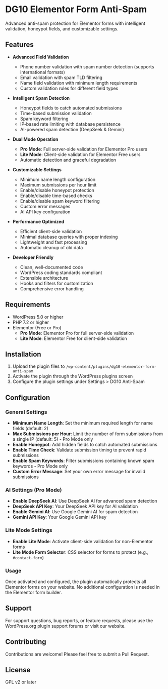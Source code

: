 # DG10 Elementor Form Anti-Spam

Advanced anti-spam protection for Elementor forms with intelligent validation, honeypot fields, and customizable settings.

## Features

- **Advanced Field Validation**
  - Phone number validation with spam number detection (supports international formats)
  - Email validation with spam TLD filtering
  - Name field validation with minimum length requirements
  - Custom validation rules for different field types

- **Intelligent Spam Detection**
  - Honeypot fields to catch automated submissions
  - Time-based submission validation
  - Spam keyword filtering
  - IP-based rate limiting with database persistence
  - AI-powered spam detection (DeepSeek & Gemini)

- **Dual Mode Operation**
  - **Pro Mode**: Full server-side validation for Elementor Pro users
  - **Lite Mode**: Client-side validation for Elementor Free users
  - Automatic detection and graceful degradation

- **Customizable Settings**
  - Minimum name length configuration
  - Maximum submissions per hour limit
  - Enable/disable honeypot protection
  - Enable/disable time-based checks
  - Enable/disable spam keyword filtering
  - Custom error messages
  - AI API key configuration

- **Performance Optimized**
  - Efficient client-side validation
  - Minimal database queries with proper indexing
  - Lightweight and fast processing
  - Automatic cleanup of old data

- **Developer Friendly**
  - Clean, well-documented code
  - WordPress coding standards compliant
  - Extensible architecture
  - Hooks and filters for customization
  - Comprehensive error handling

## Requirements

- WordPress 5.0 or higher
- PHP 7.2 or higher
- Elementor (Free or Pro)
  - **Pro Mode**: Elementor Pro for full server-side validation
  - **Lite Mode**: Elementor Free for client-side validation

## Installation

1. Upload the plugin files to `/wp-content/plugins/dg10-elementor-form-anti-spam`
2. Activate the plugin through the WordPress plugins screen
3. Configure the plugin settings under Settings > DG10 Anti-Spam

## Configuration

### General Settings

- **Minimum Name Length**: Set the minimum required length for name fields (default: 2)
- **Max Submissions per Hour**: Limit the number of form submissions from a single IP (default: 5) - Pro Mode only
- **Enable Honeypot**: Add hidden fields to catch automated submissions
- **Enable Time Check**: Validate submission timing to prevent rapid submissions
- **Enable Spam Keywords**: Filter submissions containing known spam keywords - Pro Mode only
- **Custom Error Message**: Set your own error message for invalid submissions

### AI Settings (Pro Mode)

- **Enable DeepSeek AI**: Use DeepSeek AI for advanced spam detection
- **DeepSeek API Key**: Your DeepSeek API key for AI validation
- **Enable Gemini AI**: Use Google Gemini AI for spam detection
- **Gemini API Key**: Your Google Gemini API key

### Lite Mode Settings

- **Enable Lite Mode**: Activate client-side validation for non-Elementor forms
- **Lite Mode Form Selector**: CSS selector for forms to protect (e.g., `#contact-form`)

### Usage

Once activated and configured, the plugin automatically protects all Elementor forms on your website. No additional configuration is needed in the Elementor form builder.

## Support

For support questions, bug reports, or feature requests, please use the WordPress.org plugin support forums or visit our website.

## Contributing

Contributions are welcome! Please feel free to submit a Pull Request.

## License

GPL v2 or later
